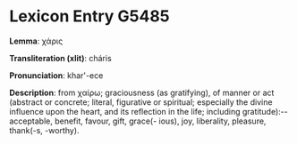# Lexicon Entry G5485

**Lemma**: χάρις

**Transliteration (xlit)**: cháris

**Pronunciation**: khar'-ece

**Description**:
from χαίρω; graciousness (as gratifying), of manner or act (abstract or concrete; literal, figurative or spiritual; especially the divine influence upon the heart, and its reflection in the life; including gratitude):--acceptable, benefit, favour, gift, grace(- ious), joy, liberality, pleasure, thank(-s, -worthy).
